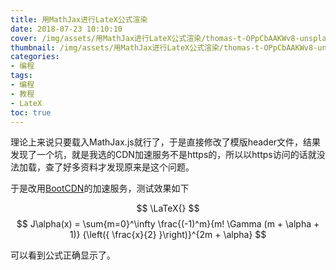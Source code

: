 ```yaml
---
title: 用MathJax进行LateX公式渲染
date: 2018-07-23 10:10:10
cover: /img/assets/用MathJax进行LateX公式渲染/thomas-t-OPpCbAAKWv8-unsplash.jpg
thumbnail: /img/assets/用MathJax进行LateX公式渲染/thomas-t-OPpCbAAKWv8-unsplash.jpg
categories: 
- 编程
tags:
- 编程
- 教程
- LateX
toc: true
---
```


理论上来说只要载入MathJax.js就行了，于是直接修改了模版header文件，结果发现了一个坑，就是我选的CDN加速服务不是https的，所以以https访问的话就没法加载，查了好多资料才发现原来是这个问题。

于是改用[BootCDN](http://www.bootcdn.cn)的加速服务，测试效果如下

$$ \LaTeX{} $$
$$ J\alpha(x) = \sum{m=0}^\infty \frac{(-1)^m}{m! \Gamma (m + \alpha + 1)} {\left({ \frac{x}{2} }\right)}^{2m + \alpha} $$

可以看到公式正确显示了。